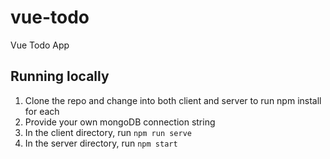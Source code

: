 # vue-todo
Vue Todo App

## Running locally
1. Clone the repo and change into both client and server to run npm install for each
2. Provide your own mongoDB connection string
3. In the client directory, run `npm run serve`
4. In the server directory, run `npm start`

